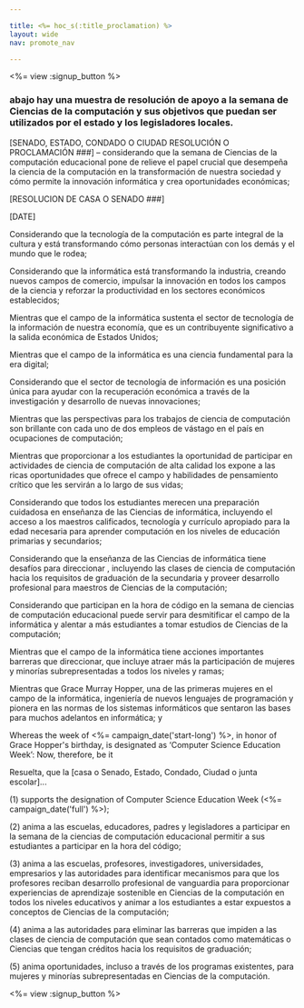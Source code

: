 ```yaml
---

title: <%= hoc_s(:title_proclamation) %>
layout: wide
nav: promote_nav

---
```


<%= view :signup_button %>

### abajo hay una muestra de resolución de apoyo a la semana de Ciencias de la computación y sus objetivos que puedan ser utilizados por el estado y los legisladores locales.

  
[SENADO, ESTADO, CONDADO O CIUDAD RESOLUCIÓN O PROCLAMACIÓN ###] – considerando que la semana de Ciencias de la computación educacional pone de relieve el papel crucial que desempeña la ciencia de la computación en la transformación de nuestra sociedad y cómo permite la innovación informática y crea oportunidades económicas;

[RESOLUCION DE CASA O SENADO ###]

[DATE]

Considerando que la tecnología de la computación es parte integral de la cultura y está transformando cómo personas interactúan con los demás y el mundo que le rodea;

Considerando que la informática está transformando la industria, creando nuevos campos de comercio, impulsar la innovación en todos los campos de la ciencia y reforzar la productividad en los sectores económicos establecidos;

Mientras que el campo de la informática sustenta el sector de tecnología de la información de nuestra economía, que es un contribuyente significativo a la salida económica de Estados Unidos;

Mientras que el campo de la informática es una ciencia fundamental para la era digital;

Considerando que el sector de tecnología de información es una posición única para ayudar con la recuperación económica a través de la investigación y desarrollo de nuevas innovaciones;

Mientras que las perspectivas para los trabajos de ciencia de computación son brillante con cada uno de dos empleos de vástago en el país en ocupaciones de computación;

Mientras que proporcionar a los estudiantes la oportunidad de participar en actividades de ciencia de computación de alta calidad los expone a las ricas oportunidades que ofrece el campo y habilidades de pensamiento crítico que les servirán a lo largo de sus vidas;

Considerando que todos los estudiantes merecen una preparación cuidadosa en enseñanza de las Ciencias de informática, incluyendo el acceso a los maestros calificados, tecnología y currículo apropiado para la edad necesaria para aprender computación en los niveles de educación primarias y secundarios;

Considerando que la enseñanza de las Ciencias de informática tiene desafíos para direccionar , incluyendo las clases de ciencia de computación hacia los requisitos de graduación de la secundaria y proveer desarrollo profesional para maestros de Ciencias de la computación;

Considerando que participan en la hora de código en la semana de ciencias de computación educacional puede servir para desmitificar el campo de la informática y alentar a más estudiantes a tomar estudios de Ciencias de la computación;

Mientras que el campo de la informática tiene acciones importantes barreras que direccionar, que incluye atraer más la participación de mujeres y minorías subrepresentadas a todos los niveles y ramas;

Mientras que Grace Murray Hopper, una de las primeras mujeres en el campo de la informática, ingeniería de nuevos lenguajes de programación y pionera en las normas de los sistemas informáticos que sentaron las bases para muchos adelantos en informática; y

Whereas the week of <%= campaign_date('start-long') %>, in honor of Grace Hopper's birthday, is designated as ‘Computer Science Education Week’: Now, therefore, be it

Resuelta, que la [casa o Senado, Estado, Condado, Ciudad o junta escolar]...

(1) supports the designation of Computer Science Education Week (<%= campaign_date('full') %>);

(2) anima a las escuelas, educadores, padres y legisladores a participar en la semana de la ciencias de computación educacional permitir a sus estudiantes a participar en la hora del código;

(3) anima a las escuelas, profesores, investigadores, universidades, empresarios y las autoridades para identificar mecanismos para que los profesores reciban desarrollo profesional de vanguardia para proporcionar experiencias de aprendizaje sostenible en Ciencias de la computación en todos los niveles educativos y animar a los estudiantes a estar expuestos a conceptos de Ciencias de la computación;

(4) anima a las autoridades para eliminar las barreras que impiden a las clases de ciencia de computación que sean contados como matemáticas o Ciencias que tengan créditos hacia los requisitos de graduación;

(5) anima oportunidades, incluso a través de los programas existentes, para mujeres y minorías subrepresentadas en Ciencias de la computación.

<%= view :signup_button %>